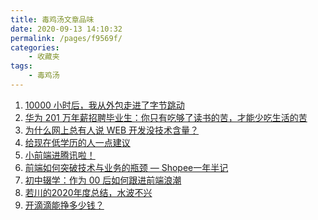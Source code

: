 ```yaml
---
title: 毒鸡汤文章品味
date: 2020-09-13 14:10:32
permalink: /pages/f9569f/
categories:
    - 收藏夹
tags:
    - 毒鸡汤
---
```


1. [10000 小时后，我从外包走进了字节跳动][url-1]
2. [华为 201 万年薪招聘毕业生：你只有吃够了读书的苦，才能少吃生活的苦][url-2]
3. [为什么网上总有人说 WEB 开发没技术含量？][url-3]
4. [给现在低学历的人一点建议][url-4]
5. [小前端进腾讯啦！][url-5]
6. [前端如何突破技术与业务的瓶颈 — Shopee一年半记][url-6]
7. [初中辍学：作为 00 后如何跟进前端浪潮][url-7]
8. [若川的2020年度总结，水波不兴][url-8]
9. [开滴滴能挣多少钱？][url-9]

[url-1]: https://mp.weixin.qq.com/s?__biz=Mzg5ODA5NTM1Mw==&mid=2247489391&idx=1&sn=93a410bc8a43900db6772f8d3c4c7d39&chksm=c06696f9f7111fefedb669fdedfb2bc1519963bfe4d7631a44fd3684990dc538238d2b95f615&mpshare=1&scene=1&srcid=0909qSYcJSSCSWHwb4yUZIwn&sharer_sharetime=1599582904238&sharer_shareid=76605a84a018b6b091677b5240ac0709&key=e3bce42fc7df43446a4ef040b9837296a38d620936a9034c39d5fe29c9c20284265c75ea721fe4a2a2229a82a5c95ff0edac904c2d6b581cd32593bfe5d5e27a46489acb4c32b6414933a578f3d0164d00e35be99f1bc5988075a7b997338f4ebce02d8e8ffb0f0226501ce098c25af8f3d5bb173875256f8ecfa1a3ccb37562&ascene=1&uin=MTQ3NTQwOTg4MQ%3D%3D&devicetype=Windows+10+x64&version=62090529&lang=zh_CN&exportkey=Ac9LOZtaZ2Ov9GC45VTEDhk%3D&pass_ticket=MRyC7ujU4ZM5Jd3KfXI5vZmueAawa0qE8vlOHZ%2FvhuGICkvC3xEEPurwkBShLSAQ&wx_header=0
[url-2]: https://mp.weixin.qq.com/s?__biz=MjM5NDg2NjA4MQ==&mid=2650952290&idx=1&sn=50f3bfcd97086133f9e2c38a32261737&chksm=bd77c4ac8a004dba90d917e4c1d3aa4343b6c3ef0f16458bf978297ee9c0e4b51e5439ac042b&scene=0&xtrack=1&key=6c296afc1e26cebc8e91f94ab4e220f1e14b6c9ad7b0ea3c5c1723e4c340890a66f02037cd3c0afaa9909e0b3641cc8d6ec615c6d55dc677e78654af532438bc765fcc902e338cb2a827eebc2e6e63e3de3e0dabd9048ab82d34347641c2f4997dcdf816607502af4f96bda90a176d942d9584bfa8a270857e6a0ee1ad183f8c&ascene=1&uin=MTQ3NTQwOTg4MQ%3D%3D&devicetype=Windows+10+x64&version=62090529&lang=zh_CN&exportkey=AcfGZCyMfoSvB2gTX6j%2F6XE%3D&pass_ticket=MRyC7ujU4ZM5Jd3KfXI5vZmueAawa0qE8vlOHZ%2FvhuGICkvC3xEEPurwkBShLSAQ&wx_header=0
[url-3]: https://www.zhihu.com/question/377605081/answer/1193045977?utm_source=hot_content_share&utm_medium=all
[url-4]:https://mp.weixin.qq.com/s?__biz=MzI5MDIwMDQxOQ==&mid=2247503762&idx=1&sn=6740df4f9e4509a19b9d4a95755c4a21&chksm=ec21019edb56888818e3784bca510fb8124bc84186fe2cb893f0d2045010f6e478a795cc1d24&mpshare=1&scene=1&srcid=1016x3Fqj5DgDXbIoQeGW6ds&sharer_sharetime=1602811922889&sharer_shareid=76605a84a018b6b091677b5240ac0709&key=3ecdef47cec487636fc81422ce7a34fb1299d5ec04f48a23ca842799afb10762efb64860b6dd13cc4fa47ff3608358e68ca156debc728df68defab9557ff14ea51af7111aefad49254cb9d52d8588922e88fb73550ef8845563dde98b3b6595b41b1e290a98fb5b4571d09ea7e7f47e340b67ef1adb41f5328842ea6b164065e&ascene=1&uin=MTQ3NTQwOTg4MQ%3D%3D&devicetype=Windows+10+x64&version=6300002f&lang=zh_CN&exportkey=ASrrVloOMwfgG2tOoaBqP9k%3D&pass_ticket=JqWxJa8bdrA7kFFDjJ2Ugc%2BYxmazPx5u%2F6xeLa%2BxAbZK6LhP5THzmDnEUiZl159n&wx_header=0
[url-5]:https://zhuanlan.zhihu.com/p/265147335
[url-6]:https://mp.weixin.qq.com/s?__biz=MzIxNjgwMDIzMA==&mid=2247489798&idx=1&sn=4b13a4983607523ba142c07758804dc7&chksm=9782d78fa0f55e9923471d5356c6dd68920cd7b65c48e05ee7c5fde57a2a667f354d5f9adea6&mpshare=1&scene=1&srcid=1116zwRG7upvnnW9HqJdpDNc&sharer_sharetime=1605490225085&sharer_shareid=76605a84a018b6b091677b5240ac0709&key=f30b17575781b4aa915357cafe8c807f8afff714cbb0cbfc053ec30d58c823ce1c7eefeafb2511b3fe8ab9d272887ce8fa1d1c21fe12d7e48c3966deae8b5a3bc4e547d16587994ba22a4df4e1dffb18c8884291d5f5a1571c79ebdafdc7323251f3b6a3ecf2c77949a192a73d13cfce7168b47edbd44d98e8e104fd6d730704&ascene=1&uin=MTQ3NTQwOTg4MQ%3D%3D&devicetype=Windows+10+x64&version=6300002f&lang=zh_CN&exportkey=AZNWfkN7Fonky7%2BZ779VCuI%3D&pass_ticket=hDXsm3zCTw3jHfqsbwwE88xnevMZ0et1%2FS%2FS%2BT0u9ba%2FxpnsGYp7DyJFD6Ed4ZaV&wx_header=0
[url-7]:https://mp.weixin.qq.com/s?__biz=MzA5MjQwMzQyNw==&mid=2650746157&idx=1&sn=7327db80bfc3c5979e9db08396e8b0b0&chksm=88662ea1bf11a7b7a981852d720f4d7cc250e5d749103aa9fdedbaf85ef6d018ae887b6d69f8&mpshare=1&scene=1&srcid=1118ALzLVVjcW9Id1KeVjPy1&sharer_sharetime=1605709317473&sharer_shareid=76605a84a018b6b091677b5240ac0709&key=ff69355afd56518a27b4a829cf89fc43ab682b84db7ff94779630f9cbadfa407ce4519d1567411d126759f6d635c3b8c2873dde7dd3563b532f062d7ed8cdc518918f79b7808a8bd662e53834fc697494eb146f3d475e135e28493fc75de508b7e79957647405d0300ff8dc45e303c0e99d6b7be8a7399a6218a8ffe6f30b552&ascene=1&uin=MTQ3NTQwOTg4MQ%3D%3D&devicetype=Windows+10+x64&version=6300002f&lang=zh_CN&exportkey=AQkvCTwTJN3ek9JQcyOUuP8%3D&pass_ticket=hDXsm3zCTw3jHfqsbwwE88xnevMZ0et1%2FS%2FS%2BT0u9ba%2FxpnsGYp7DyJFD6Ed4ZaV&wx_header=0
[url-8]:https://mp.weixin.qq.com/s/QmLPNJgFcJXCSwo0aq4-Xg
[url-9]:https://mp.weixin.qq.com/s?__biz=Mzg3MjU3NzU1OA==&mid=2247496592&idx=1&sn=289d412eb073afb221c1636ec0570a98&source=41#wechat_redirect